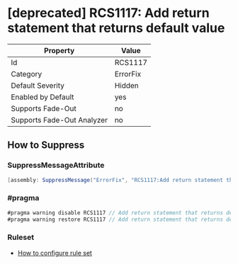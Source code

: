 # [deprecated] RCS1117: Add return statement that returns default value

Property | Value
--- | --- 
Id | RCS1117
Category | ErrorFix
Default Severity | Hidden
Enabled by Default | yes
Supports Fade-Out | no
Supports Fade-Out Analyzer | no

## How to Suppress

### SuppressMessageAttribute

```csharp
[assembly: SuppressMessage("ErrorFix", "RCS1117:Add return statement that returns default value.", Justification = "<Pending>")]
```

### \#pragma

```csharp
#pragma warning disable RCS1117 // Add return statement that returns default value.
#pragma warning restore RCS1117 // Add return statement that returns default value.
```

### Ruleset

* [How to configure rule set](../HowToConfigureAnalyzers.md)
